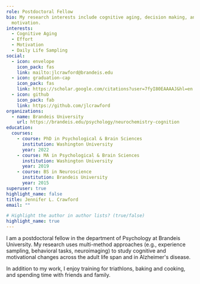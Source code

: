 ```yaml
---
role: Postdoctoral Fellow
bio: My research interests include cognitive aging, decision making, and
  motivation.
interests:
  - Cognitive Aging
  - Effort
  - Motivation
  - Daily Life Sampling
social:
  - icon: envelope
    icon_pack: fas
    link: mailto:jlcrawford@brandeis.edu
  - icon: graduation-cap
    icon_pack: fas
    link: https://scholar.google.com/citations?user=7fyI80EAAAAJ&hl=en
  - icon: github
    icon_pack: fab
    link: https://github.com/jlcrawford
organizations:
  - name: Brandeis University
    url: https://brandeis.edu/psychology/neurochemistry-cognition
education:
  courses:
    - course: PhD in Psychological & Brain Sciences
      institution: Washington University
      year: 2022
    - course: MA in Psychological & Brain Sciences
      institution: Washington University
      year: 2019
    - course: BS in Neuroscience
      institution: Brandeis University
      year: 2015
superuser: true
highlight_name: false
title: Jennifer L. Crawford
email: ""

# Highlight the author in author lists? (true/false)
highlight_name: true
---
```

I am a postdoctoral fellow in the department of Psychology at Brandeis University. My research uses multi-method approaches (e.g., experience sampling, behavioral tasks, neuroimaging) to study cognitive and motivational changes across the adult life span and in Alzheimer's disease. 

In addition to my work, I enjoy training for triathlons, baking and cooking, and spending time with friends and family.



